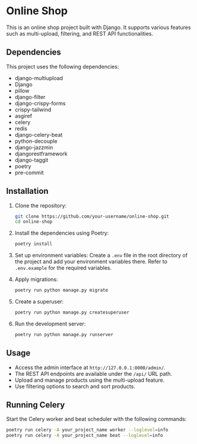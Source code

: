 # Online Shop

This is an online shop project built with Django. It supports various features such as multi-upload, filtering, and REST
API functionalities.

## Dependencies

This project uses the following dependencies:

- django-multiupload
- Django
- pillow
- django-filter
- django-crispy-forms
- crispy-tailwind
- asgiref
- celery
- redis
- django-celery-beat
- python-decouple
- django-jazzmin
- djangorestframework
- django-taggit
- poetry
- pre-commit

## Installation

1. Clone the repository:
    ```sh
    git clone https://github.com/your-username/online-shop.git
    cd online-shop
    ```

2. Install the dependencies using Poetry:
    ```sh
    poetry install
    ```

3. Set up environment variables:
   Create a `.env` file in the root directory of the project and add your environment variables there. Refer
   to `.env.example` for the required variables.

4. Apply migrations:
    ```sh
    poetry run python manage.py migrate
    ```

5. Create a superuser:
    ```sh
    poetry run python manage.py createsuperuser
    ```

6. Run the development server:
    ```sh
    poetry run python manage.py runserver
    ```

## Usage

- Access the admin interface at `http://127.0.0.1:8000/admin/`.
- The REST API endpoints are available under the `/api/` URL path.
- Upload and manage products using the multi-upload feature.
- Use filtering options to search and sort products.

## Running Celery

Start the Celery worker and beat scheduler with the following commands:

```sh
poetry run celery -A your_project_name worker --loglevel=info
poetry run celery -A your_project_name beat --loglevel=info